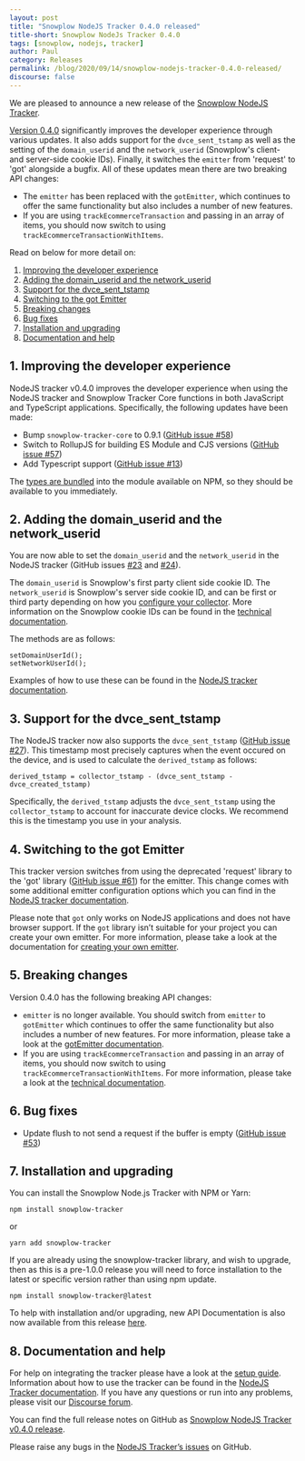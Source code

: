 ```yaml
---
layout: post
title: "Snowplow NodeJS Tracker 0.4.0 released"
title-short: Snowplow NodeJs Tracker 0.4.0
tags: [snowplow, nodejs, tracker]
author: Paul
category: Releases
permalink: /blog/2020/09/14/snowplow-nodejs-tracker-0.4.0-released/
discourse: false
---
```


We are pleased to announce a new release of the [Snowplow NodeJS Tracker](https://github.com/snowplow/snowplow-nodejs-tracker).

[Version 0.4.0](https://github.com/snowplow/snowplow-nodejs-tracker/releases/tag/0.4.0) significantly improves the developer experience through various updates. It also adds support for the `dvce_sent_tstamp` as well as the setting of the `domain_userid` and the `network_userid` (Snowplow's client- and server-side cookie IDs). Finally, it switches the `emitter` from 'request' to 'got' alongside a bugfix. All of these updates mean there are two breaking API changes:

* The `emitter` has been replaced with the `gotEmitter`, which continues to offer the same functionality but also includes a number of new features.
* If you are using `trackEcommerceTransaction` and passing in an array of items, you should now switch to using `trackEcommerceTransactionWithItems`.

Read on below for more detail on:

1. [Improving the developer experience](#dev-experience)
2. [Adding the domain_userid and the network_userid](#add-ids)
3. [Support for the dvce_sent_tstamp](#support-dvce-tstamp)
4. [Switching to the got Emitter](#got-emitter)
5. [Breaking changes](#breaking-changes)
6. [Bug fixes](#bugfixes)
7. [Installation and upgrading](#upgrading)
8. [Documentation and help](#documentation-and-help)

<!--more-->

<h2 id="dev-experience">1. Improving the developer experience</h2>

NodeJS tracker v0.4.0 improves the developer experience when using the NodeJS tracker and Snowplow Tracker Core functions in both JavaScript and TypeScript applications. Specifically, the following updates have been made:

* Bump `snowplow-tracker-core` to 0.9.1 ([GitHub issue #58](https://github.com/snowplow/snowplow-nodejs-tracker/issues/58))
* Switch to RollupJS for building ES Module and CJS versions ([GitHub issue #57](https://github.com/snowplow/snowplow-nodejs-tracker/issues/57))
* Add Typescript support ([GitHub issue #13](https://github.com/snowplow/snowplow-nodejs-tracker/issues/13))

The [types are bundled](https://github.com/snowplow/snowplow-nodejs-tracker/blob/master/package.json#L6) into the module available on NPM, so they should be available to you immediately.


<h2 id="add-ids">2. Adding the domain_userid and the network_userid</h2>

You are now able to set the `domain_userid` and the `network_userid` in the NodeJS tracker (GitHub issues [#23](https://github.com/snowplow/snowplow-nodejs-tracker/issues/23) and [#24](https://github.com/snowplow/snowplow-nodejs-tracker/issues/24)).

The `domain_userid` is Snowplow's first party client side cookie ID. The `network_userid` is Snowplow's server side cookie ID, and can be first or third party depending on how you [configure your collector](https://snowplowanalytics.com/blog/2020/09/07/pipeline-configuration-for-complete-and-accurate-data/). More information on the Snowplow cookie IDs can be found in the [technical documentation](https://github.com/snowplow/snowplow/wiki/Javascript-Tracker-Cookies-and-Local-Storage).

The methods are as follows:

```
setDomainUserId();
setNetworkUserId();
```

Examples of how to use these can be found in the [NodeJS tracker documentation](https://docs.snowplowanalytics.com/docs/collecting-data/collecting-from-own-applications/node-js-tracker/node-js-tracker-0-4-0/configuration/#set-domain-user-id).


<h2 id="support-dvce-tstamp">3. Support for the dvce_sent_tstamp</h2>

The NodeJS tracker now also supports the `dvce_sent_tstamp` ([GitHub issue #27](https://github.com/snowplow/snowplow-nodejs-tracker/issues/27)). This timestamp most precisely captures when the event occured on the device, and is used to calculate the `derived_tstamp` as follows:

```
derived_tstamp = collector_tstamp - (dvce_sent_tstamp - dvce_created_tstamp)
```

Specifically, the `derived_tstamp` adjusts the `dvce_sent_tstamp` using the `collector_tstamp` to account for inaccurate device clocks. We recommend this is the timestamp you use in your analysis.


<h2 id="got-emitter">4. Switching to the got Emitter</h2>

This tracker version switches from using the deprecated 'request' library to the 'got' library ([GitHub issue #61](https://github.com/snowplow/snowplow-nodejs-tracker/issues/61)) for the emitter. This change comes with some additional emitter configuration options which you can find in the [NodeJS tracker documentation](https://docs.snowplowanalytics.com/docs/collecting-data/collecting-from-own-applications/node-js-tracker/node-js-tracker-0-4-0/initialization/#configure-emitter).

Please note that `got` only works on NodeJS applications and does not have browser support. If the `got` library isn’t suitable for your project you can create your own emitter. For more information, please take a look at the documentation for [creating your own emitter](https://docs.snowplowanalytics.com/docs/collecting-data/collecting-from-own-applications/node-js-tracker/node-js-tracker-0-4-0/initialization/#create-your-own-emitter).


<h2 id="breaking-changes">5. Breaking changes</h2>

Version 0.4.0 has the following breaking API changes:

* `emitter` is no longer available. You should switch from `emitter` to `gotEmitter` which continues to offer the same functionality but also includes a number of new features. For more information, please take a look at the [gotEmitter documentation](https://snowplow.github.io/snowplow-nodejs-tracker/modules/_got_emitter_.html).
* If you are using `trackEcommerceTransaction` and passing in an array of items, you should now switch to using `trackEcommerceTransactionWithItems`. For more information, please take a look at the [technical documentation](https://snowplow.github.io/snowplow-nodejs-tracker/interfaces/_tracker_.tracker.html#trackecommercetransactionwithitems).


<h2 id="bugfixes">6. Bug fixes</h2>

* Update flush to not send a request if the buffer is empty ([GitHub issue #53](https://github.com/snowplow/snowplow-nodejs-tracker/issues/53))


<h2 id="upgrading">7. Installation and upgrading</h2>

You can install the Snowplow Node.js Tracker with NPM or Yarn:

```
npm install snowplow-tracker
```

or

```
yarn add snowplow-tracker
```

If you are already using the snowplow-tracker library, and wish to upgrade, then as this is a pre-1.0.0 release you will need to force installation to the latest or specific version rather than using npm update.

```
npm install snowplow-tracker@latest
```

To help with installation and/or upgrading, new API Documentation is also now available from this release [here](https://snowplow.github.io/snowplow-nodejs-tracker/). 


<h2 id="documentation-and-help">8. Documentation and help</h2>

For help on integrating the tracker please have a look at the [setup guide](https://docs.snowplowanalytics.com/docs/collecting-data/collecting-from-own-applications/node-js-tracker/node-js-tracker-0-4-0/setup/). Information about how to use the tracker can be found in the [NodeJS Tracker documentation](https://docs.snowplowanalytics.com/docs/collecting-data/collecting-from-own-applications/node-js-tracker/node-js-tracker-0-4-0/). If you have any questions or run into any problems, please visit our [Discourse forum](https://discourse.snowplowanalytics.com/). 

You can find the full release notes on GitHub as [Snowplow NodeJS Tracker v0.4.0 release](https://github.com/snowplow/snowplow-nodejs-tracker/releases/tag/0.4.0).

Please raise any bugs in the [NodeJS Tracker’s issues](https://github.com/snowplow/snowplow-nodejs-tracker/issues) on GitHub.
